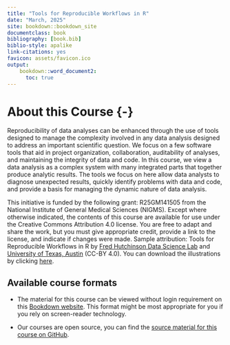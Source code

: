 ```yaml
---
title: "Tools for Reproducible Workflows in R"
date: "March, 2025"
site: bookdown::bookdown_site
documentclass: book
bibliography: [book.bib]
biblio-style: apalike
link-citations: yes
favicon: assets/favicon.ico
output:
    bookdown::word_document2:
      toc: true
---
```


# About this Course {-}

Reproducibility of data analyses can be enhanced through the use of tools designed to manage the complexity involved in any data analysis designed to address an important scientific question. We focus on a few software tools that aid in project organization, collaboration, auditability of analyses, and maintaining the integrity of data and code. In this course, we view a data analysis as a complex system with many integrated parts that together produce analytic results. The tools we focus on here allow data analysts to diagnose unexpected results, quickly identify problems with data and code, and provide a basis for managing the dynamic nature of data analysis.

This initiative is funded by the following grant: R25GM141505 from the National Institute of General Medical Sciences (NIGMS). Except where otherwise indicated, the contents of this course are available for use under the Creative Commons Attribution 4.0 license. You are free to adapt and share the work, but you must give appropriate credit, provide a link to the license, and indicate if changes were made. Sample attribution: Tools for Reproducible Workflows in R by [Fred Hutchinson Data Science Lab](https://hutchdatascience.org/) and [University of Texas, Austin]( https://stat.utexas.edu/) (CC-BY 4.0). You can download the illustrations by clicking [here](https://docs.google.com/presentation/d/1MNHf8JpolaEP_vQ_kB-1xRBF9wo3haCArRu117hBoHA/edit?usp=sharing).



## Available course formats

<!-- This course is available in multiple formats which allows you to take it in the way that best suites your needs. You can take it for certificate which can be for free or fee. -->

- The material for this course can be viewed without login requirement on this [Bookdown website](https://hutchdatascience.org/Tools_for_Reproducible_Workflows_in_R/). This format might be most appropriate for you if you rely on screen-reader technology.
<!-- - This course can be taken for [free certification through Leanpub](LINK HERE).-->
<!-- - This course can be taken on [Coursera for certification here](LINK HERE) (but it is not available for free on Coursera).-->
- Our courses are open source, you can find the [source material for this course on GitHub](https://github.com/fhdsl/Tools_for_Reproducible_Workflows_in_R).
